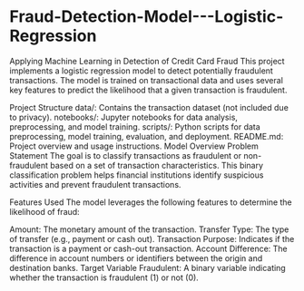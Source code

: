 # Fraud-Detection-Model---Logistic-Regression
Applying Machine Learning in Detection of Credit Card Fraud
This project implements a logistic regression model to detect potentially fraudulent transactions. The model is trained on transactional data and uses several key features to predict the likelihood that a given transaction is fraudulent.

Project Structure
data/: Contains the transaction dataset (not included due to privacy).
notebooks/: Jupyter notebooks for data analysis, preprocessing, and model training.
scripts/: Python scripts for data preprocessing, model training, evaluation, and deployment.
README.md: Project overview and usage instructions.
Model Overview
Problem Statement
The goal is to classify transactions as fraudulent or non-fraudulent based on a set of transaction characteristics. This binary classification problem helps financial institutions identify suspicious activities and prevent fraudulent transactions.

Features Used
The model leverages the following features to determine the likelihood of fraud:

Amount: The monetary amount of the transaction.
Transfer Type: The type of transfer (e.g., payment or cash out).
Transaction Purpose: Indicates if the transaction is a payment or cash-out transaction.
Account Difference: The difference in account numbers or identifiers between the origin and destination banks.
Target Variable
Fraudulent: A binary variable indicating whether the transaction is fraudulent (1) or not (0).
